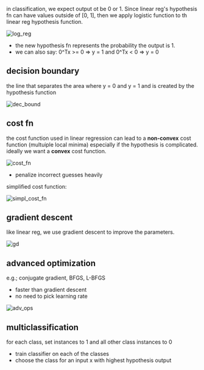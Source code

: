 in classification, we expect output ot be 0 or 1. Since linear reg's hypothesis fn can have values outside of [0, 1], then we apply logistic function to th linear reg hypothesis function.

![log_reg](https://i.gyazo.com/88aeab01637a6d37bc6f6eaf4c43ed39.png)
  - the new hypothesis fn represents the probability the output is 1.
  - we can also say: 0^Tx >= 0 => y = 1 and 0^Tx < 0 => y = 0
  
## decision boundary
the line that separates the area where y = 0 and y = 1 and is created by the hypothesis function

![dec_bound](https://i.gyazo.com/15de132e73a4677cf0d8d4968d4070fa.png)

## cost fn

the cost function used in linear regression can lead to a **non-convex** cost function (multuiple local minima) especially if the hypothesis is complicated. ideally we want a **convex** cost function.

![cost_fn](https://i.gyazo.com/9b08db9804087af13ea3a06b7d1f4f95.png)
- penalize incorrect guesses heavily 

simplified cost function:

![simpl_cost_fn](https://i.gyazo.com/9dcaa5ed22d2d05e11a35d3e3060c93c.png)

## gradient descent

like linear reg, we use gradient descent to improve the parameters.

![gd](https://i.gyazo.com/cdee4a6cd6167e278329dfbc84fddb90.png)

## advanced optimization

e.g.; conjugate gradient, BFGS, L-BFGS
  - faster than gradient descent
  - no need to pick learning rate
  
![adv_ops](https://i.gyazo.com/00b7080189ea48d92024572f67572c4f.png)

## multiclassification

for each class, set instances to 1 and all other class instances to 0 
  - train classifier on each of the classes
  - choose the class for an input x with highest hypothesis output
